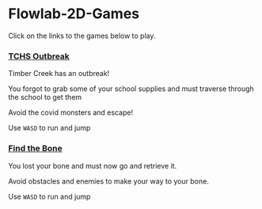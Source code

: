 # Flowlab-2D-Games

Click on the links to the games below to play.

### [TCHS Outbreak](https://flowlab.io/game/play/1528883)

Timber Creek has an outbreak!

You forgot to grab some of your school supplies and must traverse through 
the school to get them

Avoid the covid monsters and escape!

Use `WASD` to run and jump

### [Find the Bone](https://flowlab.io/game/play/1476243)

You lost your bone and must now go and retrieve it.

Avoid obstacles and enemies to make your way to your bone.

Use `WASD` to run and jump
